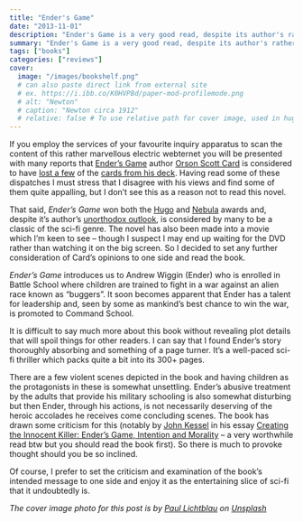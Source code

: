 ```yaml
---
title: "Ender's Game"
date: "2013-11-01"
description: "Ender's Game is a very good read, despite its author's rather dubious views."
summary: "Ender's Game is a very good read, despite its author's rather dubious views."
tags: ["books"]
categories: ["reviews"]
cover:
  image: "/images/bookshelf.png"
  # can also paste direct link from external site
  # ex. https://i.ibb.co/K0HVPBd/paper-mod-profilemode.png
  # alt: "Newton"
  # caption: "Newton circa 1912"
  # relative: false # To use relative path for cover image, used in hugo Page-bundles
---
```


If you employ the services of your favourite inquiry apparatus to scan the content of this rather marvellous electric webternet you will be presented with many reports that [Ender’s Game](https://en.wikipedia.org/wiki/Ender%27s_Game) author [Orson Scott Card](http://en.wikipedia.org/wiki/Orson_Scott_Card) is considered to have [lost a few](http://www.theguardian.com/film/2013/aug/16/ender-s-game-orson-scott-card-essay-obama-hitler) of the [cards from his deck](http://www.slate.com/blogs/weigel/2013/08/14/orson_scott_card_worries_about_obama_turning_urban_gangs_into_his_personal.html). Having read some of these dispatches I must stress that I disagree with his views and find some of them quite appalling, but I don’t see this as a reason not to read this novel.

That said, *Ender’s Game* won both the [Hugo](http://www.thehugoawards.org/) and [Nebula](http://www.sfwa.org/nebula-awards/) awards and, despite it’s author’s [unorthodox outlook](http://www.cracked.com/quick-fixes/4-big-reasons-orson-scott-goddamn-lunatic/), is considered by many to be a classic of the sci-fi genre. The novel has also been made into a movie which I’m keen to see – though I suspect I may end up waiting for the DVD rather than watching it on the big screen. So I decided to set any further consideration of Card’s opinions to one side and read the book.

*Ender’s Game* introduces us to Andrew Wiggin (Ender) who is enrolled in Battle School where children are trained to fight in a war against an alien race known as “buggers”. It soon becomes apparent that Ender has a talent for leadership and, seen by some as mankind’s best chance to win the war, is promoted to Command School.

It is difficult to say much more about this book without revealing plot details that will spoil things for other readers. I can say that I found Ender’s story thoroughly absorbing and something of a page turner. It’s a well-paced sci-fi thriller which packs quite a bit into its 300+ pages.

There are a few violent scenes depicted in the book and having children as the protagonists in these is somewhat unsettling. Ender’s abusive treatment by the adults that provide his military schooling is also somewhat disturbing but then Ender, through his actions, is not necessarily deserving of the heroic accolades he receives come concluding scenes. The book has drawn some criticism for this (notably by [John Kessel](http://en.wikipedia.org/wiki/John_Kessel) in his essay [Creating the Innocent Killer: Ender’s Game, Intention and Morality](https://johnjosephkessel.wixsite.com/kessel-website/creating-the-innocent-killer) – a very worthwhile read btw but you should read the book first). So there is much to provoke thought should you be so inclined.

Of course, I prefer to set the criticism and examination of the book’s intended message to one side and enjoy it as the entertaining slice of sci-fi that it undoubtedly is.

*The cover image photo for this post is by [Paul Lichtblau](https://unsplash.com/@laup?utm_content=creditCopyText&utm_medium=referral&utm_source=unsplash) on [Unsplash](https://unsplash.com/photos/a-book-shelf-filled-with-lots-of-books-dvULgNPJPak?utm_content=creditCopyText&utm_medium=referral&utm_source=unsplash)*
